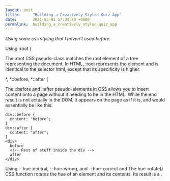 ```yaml
---
layout: post
title:      "Building a Creatively Styled Quiz App"
date:       2021-03-01 17:34:40 +0000
permalink:  building_a_creatively_styled_quiz_app
---
```


*Using some css styling that I haven't used before.*

Using :root { 

The :root CSS pseudo-class matches the root element of a tree representing the document. In HTML, :root represents the <html> element and is identical to the selector html, except that its specificity is higher.

*, *::before, *::after {

The ::before and ::after pseudo-elements in CSS allows you to insert content onto a page without it needing to be in the HTML. While the end result is not actually in the DOM, it appears on the page as if it is, and would essentially be like this:

```
div::before {
  content: "before";
}
div::after {
  content: "after";
}
<div>
  before
  <!-- Rest of stuff inside the div -->
  after
</div>
```

Using --hue-neutral, --hue-wrong, and --hue-correct and The hue-rotate() CSS function rotates the hue of an element and its contents. Its result is a <filter-function>.




